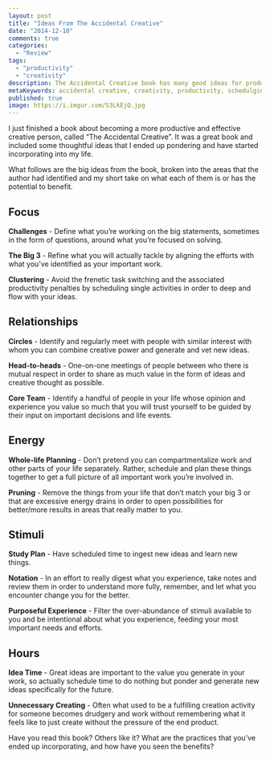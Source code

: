 ```yaml
---
layout: post
title: "Ideas From The Accidental Creative"
date: "2014-12-10"
comments: true
categories:
  - "Review"
tags:
  - "productivity"
  - "creativity"
description: The Accidental Creative book has many good ideas for productivity and creativity
metaKeywords: accidental creative, creativity, productivity, schedulgin
published: true
image: https://i.imgur.com/S3LkEjQ.jpg
---
```


I just finished a book about becoming a more productive and effective creative person, called “The Accidental Creative”.  It was a great book and included some thoughtful ideas that I ended up pondering and have started incorporating into my life.

<!--more-->

What follows are the big ideas from the book, broken into the areas that the author had identified and my short take on what each of them is or has the potential to benefit.

## Focus

**Challenges** - Define what you’re working on the big statements, sometimes in the form of questions, around what you’re focused on solving.

**The Big 3** - Refine what you will actually tackle by aligning the efforts with what you’ve identified as your important work.

**Clustering** - Avoid the frenetic task switching and the associated productivity penalties by scheduling single activities in order to deep and flow with your ideas.

## Relationships

**Circles** - Identify and regularly meet with people with similar interest with whom you can combine creative power and generate and vet new ideas.

**Head-to-heads** - One-on-one meetings of people between who there is mutual respect in order to share as much value in the form of ideas and creative thought as possible.

**Core Team** - Identify a handful of people in your life whose opinion and experience you value so much that you will trust yourself to be guided by their input on important decisions and life events.

## Energy

**Whole-life Planning** - Don’t pretend you can compartmentalize work and other parts of your life separately.  Rather, schedule and plan these things together to get a full picture of all important work you’re involved in.

**Pruning** - Remove the things from your life that don’t match your big 3 or that are excessive energy drains in order to open possibilities for better/more results in areas that really matter to you.

## Stimuli

**Study Plan** - Have scheduled time to ingest new ideas and learn new things.

**Notation** - In an effort to really digest what you experience, take notes and review them in order to understand more fully, remember, and let what you encounter change you for the better.

**Purposeful Experience** - Filter the over-abundance of stimuli available to you and be intentional about what you experience, feeding your most important needs and efforts.

## Hours

**Idea Time** - Great ideas are important to the value you generate in your work, so actually schedule time to do nothing but  ponder and generate new ideas specifically for the future.

**Unnecessary Creating** - Often what used to be a fulfilling creation activity for someone becomes drudgery and work without remembering what it feels like to just create without the pressure of the end product.

Have you read this book?  Others like it?  What are the practices that you’ve ended up incorporating, and how have you seen the benefits?
